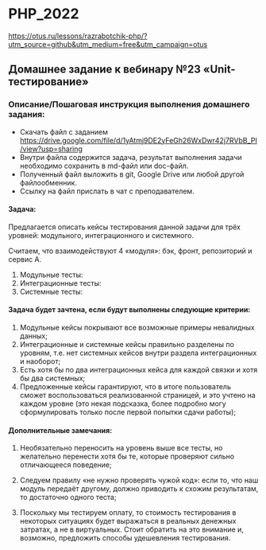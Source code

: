 # PHP_2022

https://otus.ru/lessons/razrabotchik-php/?utm_source=github&utm_medium=free&utm_campaign=otus


## Домашнее задание к вебинару №23 «Unit-тестирование»

### Описание/Пошаговая инструкция выполнения домашнего задания:

 - Скачать файл с заданием https://drive.google.com/file/d/1yAtmj9DE2yFeGh26WxDwr42j7RVbB_PI/view?usp=sharing
 - Внутри файла содержится задача, результат выполнения задачи необходимо сохранить в md-файл или doc-файл.
 - Полученный файл выложить в git, Google Drive или любой другой файлообменник.
 - Ссылку на файл прислать в чат с преподавателем.


#### Задача:
Предлагается описать кейсы тестирования данной задачи для трёх уровней:
модульного, интеграционного и системного. 

Считаем, что взаимодействуют 4 «модуля»: бэк, фронт, репозиторий и сервис A.

1. Модульные тесты:
2. Интеграционные тесты:
3. Системные тесты:


#### Задача будет зачтена, если будут выполнены следующие критерии:

1. Модульные кейсы покрывают все возможные примеры невалидных данных;
2. Интеграционные и системные кейсы правильно разделены по уровням,
   т.е. нет системных кейсов внутри раздела интеграционных и наоборот;
3. Есть хотя бы по два интеграционных кейса для каждой связки и хотя
   бы два системных;
4. Предложенные кейсы гарантируют, что в итоге пользователь сможет
   воспользоваться реализованной страницей, и это учтено на каждом
   уровне (это некая подсказка, более подробно могу сформулировать
   только после первой попытки сдачи работы);

#### Дополнительные замечания:
1. Необязательно переносить на уровень выше все тесты, но желательно
   перенести хотя бы те, которые проверяют сильно отличающееся
   поведение;

2. Следуем правилу «не нужно проверять чужой код»: если то, что наш
   модуль передаёт другому, должно приводить к схожим результатам, то
   достаточно одного теста;
3. Поскольку мы тестируем оплату, то стоимость тестирования в
   некоторых ситуациях будет выражаться в реальных денежных затратах,
   а не в виртуальных. Стоит обратить на это внимание и, возможно,
   предложить способы удешевления тестирования.